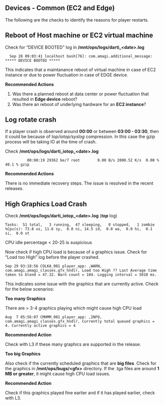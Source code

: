 ## Devices - Common (EC2 and Edge)

The following are the checks to identify the reasons for player restarts.

## Reboot of Host machine or EC2 virtual machine

Check for “DEVICE BOOTED” log in **/mnt/ops/logs/darti_\<date>.log**
  
```
  Sep 28 09:03:41 localhost bash[76]: com.amagi.additional_message: ***** DEVICE BOOTED *****
```

This indicates that a maintanance reboot of virtual machine in case of EC2 instance or due to power fluctuation in case of EDGE device.

**Recommended Actions**

1. Was there a planned reboot at data center or power fluctuation that resulted in **Edge device** reboot?
2. Was there an reboot of underlying hardware for an **EC2 instance**?

## Log rotate crash

If a player crash is observed around **00:00** or between **03:00 - 03:30**, then it could be because of _top/iotop/syslog_ compression. In this case the gzip process will be taking IO at the time of crash.

Check **/mnt/ops/logs/darti_iotop_\<date>.log**
  
```
          00:00:19 29362 be/7 root        0.00 B/s 2000.52 K/s  0.00 %  40.1 % gzip
```
  
**Recommended Actions**

There is no immediate recovery steps. The issue is resolved in the recent releases.

## High Graphics Load Crash

Check **/mnt/ops/logs/darti_iotop_\<date>.log** (_**top**_ log)

```
Tasks:  51 total,   3 running,  47 sleeping,   0 stopped,   1 zombie
%Cpu(s): 73.8 us, 11.6 sy,  0.0 ni, 14.5 id,  0.0 wa,  0.0 hi,  0.1 si,  0.0 st
```
CPU idle percentage < 20-25 is suspicious

Now check if high CPU load is because of a graphics issue.
Check for “Load too High” log before the player crashed. 

```
Sep 29 03:18:56 COLKA_001 player_app: ,WARN, com.amagi.amagi_classes.gfx_hndlr, Load too High ?? Last Average time taken to blend = 47.32. Warn count = 104. Logging interval = 5010 ms.
```

This indicates some issue with the graphics that are currently active.
Check for the below scenarios:

**Too many Graphics**

There are > 3-4 graphics playing which might cause high CPU load

```
Aug  7 05:56:07 CMHMM_001 player_app: ,INFO, com.amagi.amagi_classes.gfx_hndlr, Currently total queued graphics = 4. Currently active graphics = 4
```
**Recommended Action**

Check with L3 if these many graphics are supported in the release.

**Too big Graphics**

Also check if the currently scheduled graphics that are **big files**. Check for the graphics in **/mnt/ops/bugs/\<gfx>** directory. If the .tga files are around **1 MB or greater**, it might cause high CPU load issues. 
  
**Recommended Action**

Check if this graphics played fine earlier and if it has played earlier, check with L3.

